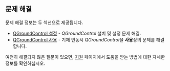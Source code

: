 ## 문제 해결

문제 해결 정보는 두 섹션으로 제공됩니다.

- [QGroundControl 설정](../troubleshooting/qgc_setup.md) - *QGroundControl* 설치 및 설정 문제 해결.
- [QGroundControl 사용](../troubleshooting/qgc_usage.md) - 기체 연동시 *QGroundControl*을 **사용**상의 문제를 해결합니다.

여전히 해결되지 않은 질문이 있으면, [지원](../Support/Support.md) 페이지에서 도움을 받는 방법에 대한 자세한 정보를 확인하십시오.